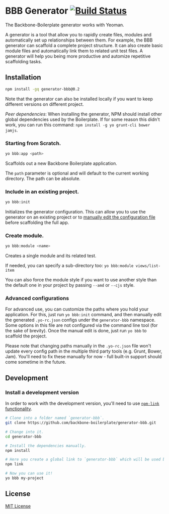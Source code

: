 BBB Generator [![Build Status](https://secure.travis-ci.org/backbone-boilerplate/generator-bbb.png?branch=master)](https://travis-ci.org/backbone-boilerplate/generator-bbb)
====================================================================

The Backbone-Boilerplate generator works with Yeoman.

A generator is a tool that allow you to rapidly create files, modules and
automatically set up relationships between them. For example, the BBB generator
can scaffold a complete project structure. It can also create basic module
files and automatically link them to related unit test files. A generator will
help you being more productive and automize repetitive scaffolding tasks.


## Installation ##

```bash
npm install -gq generator-bbb@0.2
```

Note that the generator can also be installed locally if you want to keep
different versions on different project.

_Peer dependencies_: When installing the generator, NPM should install other
global dependencies used by the Boilerplate. If for some reason this didn't
work, you can run this command: `npm install -g yo grunt-cli bower jamjs`.

### Starting from Scratch. ###

``` bash
yo bbb:app <path>
```

Scaffolds out a new Backbone Boilerplate application.

The `path` parameter is optional and will default to the current working
directory. The path can be absolute.

### Include in an existing project. ###

``` bash
yo bbb:init
```

Initializes the generator configuration. This can allow you to use the
generator on an existing project or to [manually edit the configuration
file](#advanced-configuration) before scaffolding the full app.

### Create module. ###

``` bash
yo bbb:module <name>
```

Creates a single module and its related test.

If needed, you can specify a sub-directory too: `yo bbb:module views/list-item`

You can also force the module style if you want to use another style than the
default one in your project by passing `--amd` or `--cjs` style.

### Advanced configurations ###

For advanced use, you can customize the paths where you hold your application.
For this, just run `yo bbb:init` command, and then manually edit the generated
`.yo-rc.json` configs under the `generator-bbb` namespace.  Some options in this
file are not configured via the command line tool (for the sake of brevity).
Once the manual edit is done, just run `yo bbb` to scaffold the project.

Please note that changing paths manually in the `.yo-rc.json` file won't
update every config path in the multiple third party tools (e.g. Grunt, Bower,
Jam). You'll need to fix these manually for now - full built-in support should
come sometime in the future.

## Development ##

### Install a development version ##

In order to work with the development version, you'll need to use [`npm-link`
functionality](https://npmjs.org/doc/link.html).

``` bash
# Clone into a folder named `generator-bbb`.
git clone https://github.com/backbone-boilerplate/generator-bbb.git

# Change into it.
cd generator-bbb

# Install the dependencies manually.
npm install

# Here you create a global link to `generator-bbb` which will be used by NPM.
npm link

# Now you can use it!
yo bbb my-project
```

License
------------------------------

[MIT License](http://en.wikipedia.org/wiki/MIT_License)
